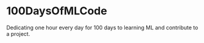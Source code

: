 # 100DaysOfMLCode

Dedicating one hour every day for 100 days to learning ML and contribute to a project.
